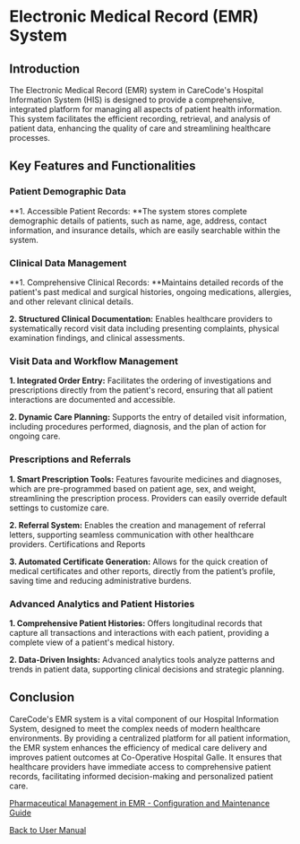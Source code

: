 # Electronic Medical Record (EMR) System
## Introduction
The Electronic Medical Record (EMR) system in CareCode's Hospital Information System (HIS) is designed to provide a comprehensive, integrated platform for managing all aspects of patient health information. This system facilitates the efficient recording, retrieval, and analysis of patient data, enhancing the quality of care and streamlining healthcare processes.

## Key Features and Functionalities
### Patient Demographic Data
**1. Accessible Patient Records: **The system stores complete demographic details of patients, such as name, age, address, contact information, and insurance details, which are easily searchable within the system.

### Clinical Data Management
**1. Comprehensive Clinical Records: **Maintains detailed records of the patient's past medical and surgical histories, ongoing medications, allergies, and other relevant clinical details.

**2. Structured Clinical Documentation:** Enables healthcare providers to systematically record visit data including presenting complaints, physical examination findings, and clinical assessments.

### Visit Data and Workflow Management

**1. Integrated Order Entry:** Facilitates the ordering of investigations and prescriptions directly from the patient's record, ensuring that all patient interactions are documented and accessible.

**2. Dynamic Care Planning:** Supports the entry of detailed visit information, including procedures performed, diagnosis, and the plan of action for ongoing care.

### Prescriptions and Referrals

**1. Smart Prescription Tools:** Features favourite medicines and diagnoses, which are pre-programmed based on patient age, sex, and weight, streamlining the prescription process. Providers can easily override default settings to customize care.

**2. Referral System:** Enables the creation and management of referral letters, supporting seamless communication with other healthcare providers.
Certifications and Reports

**3. Automated Certificate Generation:** Allows for the quick creation of medical certificates and other reports, directly from the patient’s profile, saving time and reducing administrative burdens.

### Advanced Analytics and Patient Histories

**1. Comprehensive Patient Histories:** Offers longitudinal records that capture all transactions and interactions with each patient, providing a complete view of a patient's medical history.

**2. Data-Driven Insights:** Advanced analytics tools analyze patterns and trends in patient data, supporting clinical decisions and strategic planning.

## Conclusion
CareCode's EMR system is a vital component of our Hospital Information System, designed to meet the complex needs of modern healthcare environments. By providing a centralized platform for all patient information, the EMR system enhances the efficiency of medical care delivery and improves patient outcomes at Co-Operative Hospital Galle. It ensures that healthcare providers have immediate access to comprehensive patient records, facilitating informed decision-making and personalized patient care.

[Pharmaceutical Management in EMR - Configuration and Maintenance Guide](https://github.com/hmislk/hmis/wiki/Pharmaceutical-Management-in-EMR-%E2%80%90-Configuration-and-Maintenance-Guide)

[Back to User Manual](https://github.com/hmislk/hmis/wiki/User-Manual)